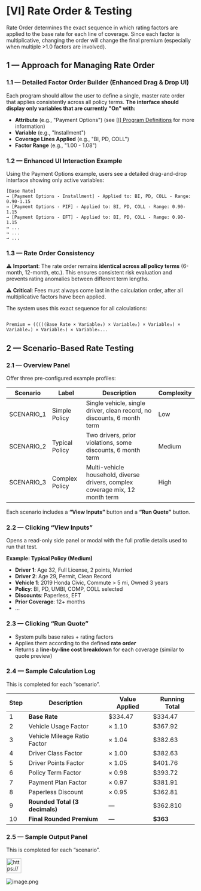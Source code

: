 # [VI] Rate Order & Testing

Rate Order determines the exact sequence in which rating factors are applied to the base rate for each line of coverage. Since each factor is multiplicative, changing the order will change the final premium (especially when multiple >1.0 factors are involved).

## 1 — Approach for Managing Rate Order

### **1.1 — Detailed Factor Order Builder (Enhanced Drag & Drop UI)**

Each program should allow the user to define a single, master rate order that applies consistently across all policy terms. **The interface should display only variables that are currently "On" with:**

- **Attribute** (e.g., "Payment Options") (see [[I] Program Definitions](https://www.notion.so/I-Program-Definitions-20ed4a7f4d1680649025dc06a669cc49?pvs=21) for more information)
- **Variable** (e.g., "Installment")
- **Coverage Lines Applied** (e.g., "BI, PD, COLL")
- **Factor Range** (e.g., "1.00 - 1.08")

### **1.2 — Enhanced UI Interaction Example**

Using the Payment Options example, users see a detailed drag-and-drop interface showing only active variables:

```
[Base Rate]
→ [Payment Options - Installment] - Applied to: BI, PD, COLL - Range: 0.90-1.15
→ [Payment Options - PIF] - Applied to: BI, PD, COLL - Range: 0.90-1.15
→ [Payment Options - EFT] - Applied to: BI, PD, COLL - Range: 0.90-1.15
→ ...
→ ...
→ ...
```

### **1.3 — Rate Order Consistency**

⚠️ **Important**: The rate order remains **identical across all policy terms** (6-month, 12-month, etc.). This ensures consistent risk evaluation and prevents rating anomalies between different term lengths.

⚠️ **Critical**: Fees must always come last in the calculation order, after all multiplicative factors have been applied.

The system uses this exact sequence for all calculations:

```

Premium = (((((Base Rate × Variable₁) × Variable₂) × Variable₃) × Variable₄) × Variable₅) × Variable₆...

```

## **2 —** Scenario-Based Rate Testing

### **2.1 — Overview Panel**

Offer three pre-configured example profiles:

| **Scenario** | **Label** | **Description** | **Complexity** |
| --- | --- | --- | --- |
| SCENARIO_1 | Simple Policy | Single vehicle, single driver, clean record, no discounts, 6 month term | Low |
| SCENARIO_2 | Typical Policy | Two drivers, prior violations, some discounts, 6 month term | Medium |
| SCENARIO_3 | Complex Policy | Multi-vehicle household, diverse drivers, complex coverage mix, 12 month term | High |

Each scenario includes a **“View Inputs”** button and a **“Run Quote”** button.

### **2.2 — Clicking “View Inputs”**

Opens a read-only side panel or modal with the full profile details used to run that test.

**Example: Typical Policy (Medium)**

- **Driver 1**: Age 32, Full License, 2 points, Married
- **Driver 2**: Age 29, Permit, Clean Record
- **Vehicle 1**: 2019 Honda Civic, Commute > 5 mi, Owned 3 years
- **Policy**: BI, PD, UMBI, COMP, COLL selected
- **Discounts**: Paperless, EFT
- **Prior Coverage**: 12+ months
- …

### **2.3 — Clicking “Run Quote”**

- System pulls base rates + rating factors
- Applies them according to the defined **rate order**
- Returns a **line-by-line cost breakdown** for each coverage (similar to quote preview)

### **2.4 — Sample Calculation Log**

This is completed for each “scenario”.

| **Step** | **Description** | **Value Applied** | **Running Total** |
| --- | --- | --- | --- |
| 1 | **Base Rate** | $334.47 | $334.47 |
| 2 | Vehicle Usage Factor | × 1.10 | $367.92 |
| 3 | Vehicle Mileage Ratio Factor | × 1.04 | $382.63 |
| 4 | Driver Class Factor | × 1.00 | $382.63 |
| 5 | Driver Points Factor | × 1.05 | $401.76 |
| 6 | Policy Term Factor | × 0.98 | $393.72 |
| 7 | Payment Plan Factor | × 0.97 | $381.91 |
| 8 | Paperless Discount | × 0.95 | $362.81 |
| 9 | **Rounded Total (3 decimals)** | — | $362.810 |
| 10 | **Final Rounded Premium** | — | **$363** |

### **2.5 — Sample Output Panel**

This is completed for each “scenario”.

<aside>
<img src="https://www.notion.so/icons/photo-landscape_gray.svg" alt="https://www.notion.so/icons/photo-landscape_gray.svg" width="40px" />

![image.png](%5BVI%5D%20Rate%20Order%20&%20Testing%2020ed4a7f4d16805fba61d1909591ef1b/image.png)

</aside>